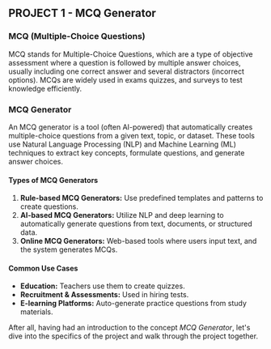 ## PROJECT 1 - MCQ Generator

### MCQ (Multiple-Choice Questions)
MCQ stands for Multiple-Choice Questions, which are a type of objective assessment where a question is followed by multiple answer choices, usually including one correct answer and several distractors (incorrect options). MCQs are widely used in exams quizzes, and surveys to test knowledge efficiently.

### MCQ Generator
An MCQ generator is a tool (often AI-powered) that automatically creates multiple-choice questions from a given text, topic, or dataset. These tools use Natural Language Processing (NLP) and Machine Learning (ML) techniques to extract key concepts, formulate questions, and generate answer choices.

#### Types of MCQ Generators
1. **Rule-based MCQ Generators:** Use predefined templates and patterns to create questions.
2. **AI-based MCQ Generators:** Utilize NLP and deep learning to automatically generate questions from text, documents, or structured data.
3. **Online MCQ Generators:** Web-based tools where users input text, and the system generates MCQs.

#### Common Use Cases
- **Education:** Teachers use them to create quizzes.
- **Recruitment & Assessments:** Used in hiring tests.
- **E-learning Platforms:** Auto-generate practice questions from study materials.

After all, having had an introduction to the concept *MCQ Generator*, let's dive into the specifics of the project and walk through the project together.